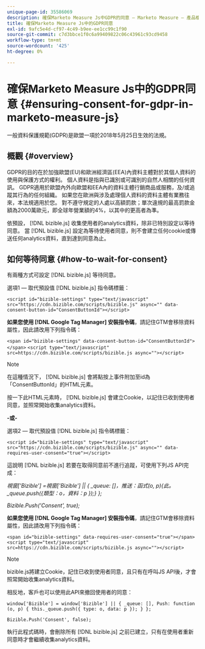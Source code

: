```yaml
---
unique-page-id: 35586069
description: 確保Marketo Measure Js中GDPR的同意 — Marketo Measure — 產品檔案
title: 確保Marketo Measure Js中的GDPR同意
exl-id: 9afc5e4d-cf97-4c49-b9ee-ee1cc99c1f90
source-git-commit: c7d3bbce1f0c6a99409822c06c43961c93cd9458
workflow-type: tm+mt
source-wordcount: '425'
ht-degree: 0%

---
```


# 確保Marketo Measure Js中的GDPR同意 {#ensuring-consent-for-gdpr-in-marketo-measure-js}

一般資料保護規範(GDPR)是歐盟一項於2018年5月25日生效的法規。

## 概觀 {#overview}

GDPR的目的在於加強歐盟(EU)和歐洲經濟區(EEA)內資料主體對於其個人資料的使用與保護方式的權利。 個人資料是指與已識別或可識別的自然人相關的任何資訊。 GDPR適用於歐盟內外向歐盟和EEA內的資料主體行銷商品或服務，及/或追蹤其行為的任何組織。 如果您在歐洲與涉及處理個人資料的資料主體有業務往來，本法規適用於您。 對不遵守規定的人處以高額罰款；單次違規的最高罰款金額為2000萬歐元，即全球年營業額的4%，以其中的更高者為準。

依預設， [!DNL bizible.js] 收集使用者的analytics資料，除非已特別設定以等待同意。 當 [!DNL bizible.js] 設定為等待使用者同意，則不會建立任何cookie或傳送任何analytics資料，直到達到同意為止。

## 如何等待同意 {#how-to-wait-for-consent}

有兩種方式可設定 [!DNL bizible.js] 等待同意。

選項1 — 取代預設值 [!DNL bizible.js] 指令碼標籤：

`<script id="bizible-settings" type="text/javascript" src="https://cdn.bizible.com/scripts/bizible.js" async="" data-consent-button-id="ConsentButtonId"></script>`

**如果您使用 [!DNL Google Tag Manager] 安裝指令碼**，請記住GTM會移除資料屬性，因此請改用下列指令碼：

`<span id="bizible-settings" data-consent-button-id="ConsentButtonId"></span>`
`<script type="text/javascript" src=https://cdn.bizible.com/scripts/bizible.js async=""></script>`

>[!NOTE]
>
>在這種情況下， [!DNL bizible.js] 會將點按上事件附加至id為「ConsentButtonId」的HTML元素。

按一下此HTML元素時， [!DNL bizible.js] 會建立Cookie，以記住已收到使用者同意，並照常開始收集analytics資料。

**-或-**

選項2 — 取代預設值 [!DNL bizible.js] 指令碼標籤：

`<script id="bizible-settings" type="text/javascript" src="https://cdn.bizible.com/scripts/bizible.js" async="" data-requires-user-consent="true"></script>`

這說明 [!DNL bizible.js] 若要在取得同意前不進行追蹤，可使用下列JS API完成：

*視窗[&#39;Bizible&#39;] =視窗[&#39;Bizible&#39;] || { _queue: []，推送：函式(o, p){此。_queue.push({類型：o，資料：p });} };*

*Bizible.Push(&#39;Consent&#39;, true);*

**如果您使用 [!DNL Google Tag Manager] 安裝指令碼**，請記住GTM會移除資料屬性，因此請改用下列指令碼：

`<span id="bizible-settings" data-requires-user-consent="true"></span>`
`<script type="text/javascript" src=https://cdn.bizible.com/scripts/bizible.js async=""></script>`

>[!NOTE]
>
>bizible.js將建立Cookie，記住已收到使用者同意，且只有在呼叫JS API後，才會照常開始收集analytics資料。

相反地，客戶也可以使用此API來撤回使用者的同意：

`window['Bizible'] = window['Bizible'] || { _queue: [], Push: function (o, p) { this._queue.push({ type: o, data: p }); } };`

`Bizible.Push('Consent', false);`

執行此程式碼時，會刪除所有 [!DNL bizible.js] 之前已建立，只有在使用者重新同意時才會繼續收集analytics資料。

